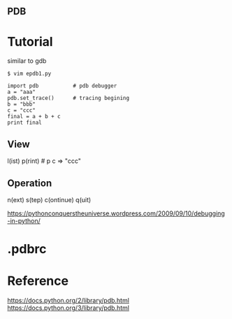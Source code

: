 PDB
---


# Tutorial
similar to gdb

```
$ vim epdb1.py

import pdb           # pdb debugger
a = "aaa"
pdb.set_trace()      # tracing begining
b = "bbb"
c = "ccc"
final = a + b + c
print final
```

## View
l(ist)
p(rint)         # p c => "ccc"

## Operation
n(ext)
s(tep)
c(ontinue)
q(uit)

<https://pythonconquerstheuniverse.wordpress.com/2009/09/10/debugging-in-python/>

# .pdbrc

# Reference
<https://docs.python.org/2/library/pdb.html>
<https://docs.python.org/3/library/pdb.html>
